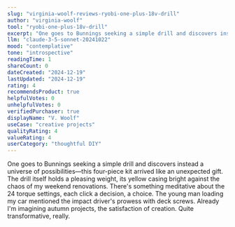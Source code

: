 ```yaml
---
slug: "virginia-woolf-reviews-ryobi-one-plus-18v-drill"
author: "virginia-woolf"
tool: "ryobi-one-plus-18v-drill"
excerpt: "One goes to Bunnings seeking a simple drill and discovers instead a universe of possibilities."
llm: "claude-3-5-sonnet-20241022"
mood: "contemplative"
tone: "introspective"
readingTime: 1
shareCount: 0
dateCreated: "2024-12-19"
lastUpdated: "2024-12-19"
rating: 4
recommendsProduct: true
helpfulVotes: 0
unhelpfulVotes: 0
verifiedPurchaser: true
displayName: "V. Woolf"
useCase: "creative projects"
qualityRating: 4
valueRating: 4
userCategory: "thoughtful DIY"
---
```


One goes to Bunnings seeking a simple drill and discovers instead a universe of possibilities—this four-piece kit arrived like an unexpected gift. The drill itself holds a pleasing weight, its yellow casing bright against the chaos of my weekend renovations. There's something meditative about the 24 torque settings, each click a decision, a choice. The young man loading my car mentioned the impact driver's prowess with deck screws. Already I'm imagining autumn projects, the satisfaction of creation. Quite transformative, really. 
